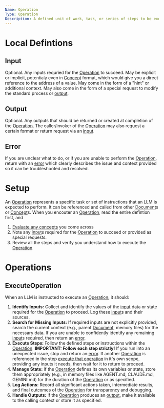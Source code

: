 ```yaml
---
Name: Operation
Type: Operation
Description: A defined unit of work, task, or series of steps to be executed by an LLM.
---
```

[Concept]:./concept.md
[Document]:./document.md
[Operation]:./operation.md
[input]:./operation.md#input
[output]:./operation.md#output
[error]:./operation.md#error

# Local Defintions
## Input
Optional. Any inputs requried for the [Operation] to succeed. May be explicit or implicit, potentialy even in [Concept] format, which would give you a direct reference to the address of a value. May come in the form of a "hint" or additional context. May also come in the form of a special request to modify the standard process or [output].
## Output
Optional. Any outputs that should be returned or created at completion of the [Operation]. The caller/invoker of the [Operation] may also request a certain format or return request via an [input].
## Error
If you are unclear what to do, or if you are unable to perform the [Operation], return with an [error] which clearly describes the issue and context provided so it can be troubleshooted and resolved.

# Setup
An [Operation] represents a specific task or set of instructions that an LLM is expected to perform. It can be referenced and called from other [Document]s or [Concept]s. When you encouter an [Operation], read the entire defintion first, and 
1. [Evaluate any concepts](./concept.md#evaluateconcept) you come across
2. Note any [input]s required for the [Operation] to succeed or provided as special requests. 
3. Review all the steps and verify you understand how to execute the [Operation].

# Operations

## ExecuteOperation
When an LLM is instructed to execute an [Operation], it should:
1.  **Identify Inputs:** Collect and identify the values of the [input] data or state required for the [Operation] to proceed. Log these [input]s and their sources. 
2.  **Search for Missing Inputs:** If required inputs are not explicitly provided, search the current context (e.g., parent [Document], memory files) for the necessary data. If you are unable to confidently identify any remaining [input]s required, then return an [error].
4.  **Execute Steps:** Follow the defined steps or instructions within the [Operation]. **IMPORTANT: Follow each step strictly!** If you run into an unexpected issue, stop and return an [error]. If another [Operation] is referenced in the step [execute that operation](./operation.md#executeoperation) in it's own scope, providing any inputs it needs, then wait for it to return to proceed.
5.  **Manage State:** If the [Operation] defines its own variables or state, store them appropriately (e.g., in memory files like AGENT.md, CLAUDE.md, GEMINI.md) for the duration of the [Operation] or as specified.
6.  **Log Actions:** Record all significant actions taken, intermediate results, and final outcomes of the [Operation] for transparency and debugging.
7.  **Handle Outputs:** If the [Operation] produces an [output], make it available to the calling context or store it as specified.
